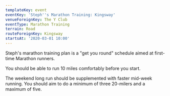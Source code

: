 ```yaml
---
templateKey: event
eventKey: 'Steph''s Marathon Training: Kingsway'
venueForeignKey: The Y Club
eventType: Marathon Training
terrain: Road
routeForeignKey: Kingsway
startsAt: '2020-03-01 10:00'
---
```

Steph's marathon training plan is a "get you round" schedule aimed at first-time
Marathon runners. 

You should be able to run 10 miles comfortably before you start. 

The weekend long run should be supplemented with faster mid-week running. 
You should aim to do a minimum of three 20-milers and a maximum of five. 
